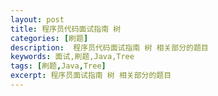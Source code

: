 ```yaml
---
layout: post
title: 程序员代码面试指南 树
categories: [刷题]
description:  程序员代码面试指南 树 相关部分的题目
keywords: 面试,刷题,Java,Tree
tags: [刷题,Java,Tree]
excerpt: 程序员面试指南 树 相关部分的题目
---
```


